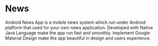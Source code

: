 # News


Android News App is a mobile news system which run under Android platform that used for your own news application. Developed with Native Java Language make the app run fast and smoothly. Implement Google Material Design make the app beautiful in design and users experience.
